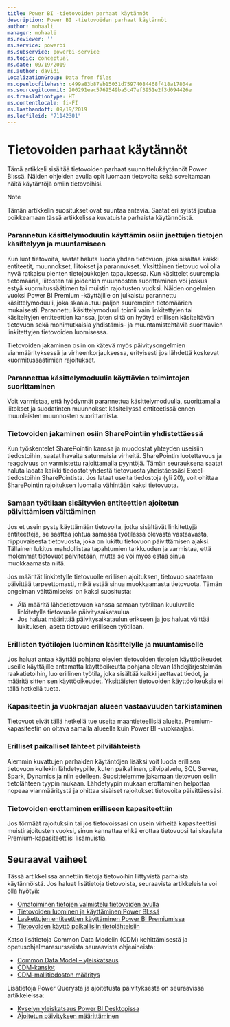 ```yaml
---
title: Power BI -tietovoiden parhaat käytännöt
description: Power BI -tietovoiden parhaat käytännöt
author: mohaali
manager: mohaali
ms.reviewer: ''
ms.service: powerbi
ms.subservice: powerbi-service
ms.topic: conceptual
ms.date: 09/19/2019
ms.author: davidi
LocalizationGroup: Data from files
ms.openlocfilehash: c499a83b87eb15031d75974084468f418a17804a
ms.sourcegitcommit: 200291eac5769549ba5c47ef3951e2f3d094426e
ms.translationtype: HT
ms.contentlocale: fi-FI
ms.lasthandoff: 09/19/2019
ms.locfileid: "71142301"
---
```

# <a name="dataflows-best-practice"></a>Tietovoiden parhaat käytännöt

Tämä artikkeli sisältää tietovoiden parhaat suunnittelukäytännöt Power BI:ssä. Näiden ohjeiden avulla opit luomaan tietovoita sekä soveltamaan näitä käytäntöjä omiin tietovoihisi.

> [!NOTE]
> Tämän artikkelin suositukset ovat suuntaa antavia. Saatat eri syistä joutua poikkeamaan tässä artikkelissa kuvatuista parhaista käytännöistä. 
> 
> 

### <a name="split-ingestion-and-transformation-to-use-the-enhanced-compute-engine"></a>Parannetun käsittelymoduulin käyttämin osiin jaettujen tietojen käsittelyyn ja muuntamiseen

Kun luot tietovoita, saatat haluta luoda yhden tietovuon, joka sisältää kaikki entiteetit, muunnokset, liitokset ja parannukset. Yksittäinen tietovuo voi olla hyvä ratkaisu pienten tietojoukkojen tapauksessa. Kun käsittelet suurempia tietomääriä, liitosten tai joidenkin muunnosten suorittaminen voi joskus estyä kuormitussäätimen tai muistin rajoitusten vuoksi. Näiden ongelmien vuoksi Power BI Premium -käyttäjille on julkaistu parannettu käsittelymoduuli, joka skaalautuu paljon suurempien tietomäärien mukaisesti. Parannettu käsittelymoduuli toimii vain linkitettyjen tai käsiteltyjen entiteettien kanssa, joten siitä on hyötyä erillisen käsiteltävän tietovuon sekä monimutkaisia yhdistämis- ja muuntamistehtäviä suorittavien linkitettyjen tietovoiden luomisessa.

Tietovoiden jakaminen osiin on kätevä myös päivitysongelmien vianmäärityksessä ja virheenkorjauksessa, erityisesti jos lähdettä koskevat kuormitussäätimien rajoitukset.

### <a name="perform-actions-that-can-use-the-enhanced-compute-engine"></a>Parannettua käsittelymoduulia käyttävien toimintojen suorittaminen

Voit varmistaa, että hyödynnät parannettua käsittelymoduulia, suorittamalla liitokset ja suodatinten muunnokset käsitellyssä entiteetissä ennen muunlaisten muunnosten suorittamista.

### <a name="split-dataflows-when-connecting-to-sharepoint"></a>Tietovoiden jakaminen osiin SharePointiin yhdistettäessä

Kun työskentelet SharePointin kanssa ja muodostat yhteyden useisiin tiedostoihin, saatat havaita satunnaisia virheitä. SharePointin luotettavuus ja reagoivuus on varmistettu rajoittamalla pyyntöjä. Tämän seurauksena saatat haluta ladata kaikki tiedostot yhdestä tietovuosta yhdistäessäsi Excel-tiedostoihin SharePointista. Jos lataat useita tiedostoja (yli 20), voit ohittaa SharePointin rajoituksen luomalla vähintään kaksi tietovuota.

### <a name="avoid-scheduling-refresh-for-linked-entities-inside-the-same-workspace"></a>Samaan työtilaan sisältyvien entiteettien ajoitetun päivittämisen välttäminen

Jos et usein pysty käyttämään tietovoita, jotka sisältävät linkitettyjä entiteettejä, se saattaa johtua samassa työtilassa olevasta vastaavasta, riippuvaisesta tietovuosta, joka on lukittu tietovuon päivittämisen ajaksi. Tällainen lukitus mahdollistaa tapahtumien tarkkuuden ja varmistaa, että molemmat tietovuot päivitetään, mutta se voi myös estää sinua muokkaamasta niitä. 

Jos määrität linkitetylle tietovuolle erillisen ajoituksen, tietovuo saatetaan päivittää tarpeettomasti, mikä estää sinua muokkaamasta tietovuota. Tämän ongelman välttämiseksi on kaksi suositusta: 

* Älä määritä lähdetietovuon kanssa samaan työtilaan kuuluvalle linkitetylle tietovuolle päivitysaikataulua
* Jos haluat määrittää päivitysaikataulun erikseen ja jos haluat välttää lukituksen, aseta tietovuo erilliseen työtilaan.

### <a name="create-a-separate-workspace-for-ingestion-transformation"></a>Erillisten työtilojen luominen käsittelylle ja muuntamiselle

Jos haluat antaa käyttää pohjana olevien tietovoiden tietojen käyttöoikeudet useille käyttäjille antamatta käyttöoikeutta pohjana olevan lähdejärjestelmän raakatietoihin, luo erillinen työtila, joka sisältää kaikki jaettavat tiedot, ja määritä sitten sen käyttöoikeudet. Yksittäisten tietovoiden käyttöoikeuksia ei tällä hetkellä tueta.

### <a name="ensure-capacity-is-in-the-same-region"></a>Kapasiteetin ja vuokraajan alueen vastaavuuden tarkistaminen

Tietovuot eivät tällä hetkellä tue useita maantieteellisiä alueita. Premium-kapasiteetin on oltava samalla alueella kuin Power BI -vuokraajasi.

### <a name="separate-on-premises-sources-from-cloud-sources"></a>Erilliset paikalliset lähteet pilvilähteistä

Aiemmin kuvattujen parhaiden käytäntöjen lisäksi voit luoda erillisen tietovuon kullekin lähdetyypille, kuten paikallinen, pilvipalvelu, SQL Server, Spark, Dynamics ja niin edelleen. Suosittelemme jakamaan tietovuon osiin tietolähteen tyypin mukaan. Lähdetyypin mukaan erottaminen helpottaa nopeaa vianmääritystä ja ohittaa sisäiset rajoitukset tietovoita päivittäessäsi.

### <a name="separate-dataflows-into-a-separate-capacity"></a>Tietovoiden erottaminen erilliseen kapasiteettiin

Jos törmäät rajoituksiin tai jos tietovoissasi on usein virheitä kapasiteettisi muistirajoitusten vuoksi, sinun kannattaa ehkä erottaa tietovuosi tai skaalata Premium-kapasiteettiisi lisämuistia.

## <a name="next-steps"></a>Seuraavat vaiheet

Tässä artikkelissa annettiin tietoja tietovoihin liittyvistä parhaista käytännöistä. Jos haluat lisätietoja tietovoista, seuraavista artikkeleista voi olla hyötyä:

* [Omatoiminen tietojen valmistelu tietovoiden avulla](service-dataflows-overview.md)
* [Tietovoiden luominen ja käyttäminen Power BI:ssä](service-dataflows-create-use.md)
* [Laskettujen entiteettien käyttäminen Power BI Premiumissa](service-dataflows-computed-entities-premium.md)
* [Tietovoiden käyttö paikallisiin tietolähteisiin](service-dataflows-on-premises-gateways.md)

Katso lisätietoja Common Data Modelin (CDM) kehittämisestä ja opetusohjelmaresursseista seuraavista ohjeaiheista:
* [Common Data Model – yleiskatsaus](https://docs.microsoft.com/powerapps/common-data-model/overview)
* [CDM-kansiot](https://go.microsoft.com/fwlink/?linkid=2045304)
* [CDM-mallitiedoston määritys](https://go.microsoft.com/fwlink/?linkid=2045521)


Lisätietoja Power Querysta ja ajoitetusta päivityksestä on seuraavissa artikkeleissa:
* [Kyselyn yleiskatsaus Power BI Desktopissa](desktop-query-overview.md)
* [Ajoitetun päivityksen määrittäminen](refresh-scheduled-refresh.md)
